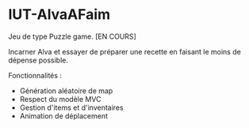 # IUT-AlvaAFaim
Jeu de type Puzzle game. [EN COURS]

Incarner Alva et essayer de préparer une recette en faisant le moins de dépense possible.

Fonctionnalités :
  - Génération aléatoire de map
  - Respect du modèle MVC
  - Gestion d'items et d'inventaires
  - Animation de déplacement
